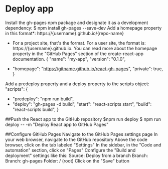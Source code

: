 # Deploy app
Install the gh-pages npm package and designate it as a development dependency:
$ npm install gh-pages --save-dev
Add a homepage property in this format*: https://{username}.github.io/{repo-name}

* For a project site, that's the format. For a user site, the format is: https://{username}.github.io. You can read more about the homepage property in the "GitHub Pages" section of the create-react-app documentation.
{
  "name": "my-app",
  "version": "0.1.0",
+ "homepage": "https://gitname.github.io/react-gh-pages",
  "private": true,
}

Add a predeploy property and a deploy property to the scripts object:
"scripts": {
+   "predeploy": "npm run build",
+   "deploy": "gh-pages -d build",
    "start": "react-scripts start",
    "build": "react-scripts build",
}

##Push the React app to the GitHub repository
$npm run deploy
$ npm run deploy -- -m "Deploy React app to GitHub Pages"

##Configure GitHub Pages
Navigate to the GitHub Pages settings page
In your web browser, navigate to the GitHub repository
Above the code browser, click on the tab labeled "Settings"
In the sidebar, in the "Code and automation" section, click on "Pages"
Configure the "Build and deployment" settings like this:
Source: Deploy from a branch
Branch:
Branch: gh-pages
Folder: / (root)
Click on the "Save" button